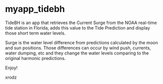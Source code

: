 # myapp_tidebh

TideBH is an app that retrieves the Current Surge from the NOAA real-time tide station in Florida, adds this value to the Tide Prediction and display those short term water levels.

Surge is the water level difference from predictions calculated by the moon and sun positions. Those differences can occur by wind push, currents, water dumping, etc and they change the water levels comparing to the original harmonic predictions.

Enjoy!

xrodz
